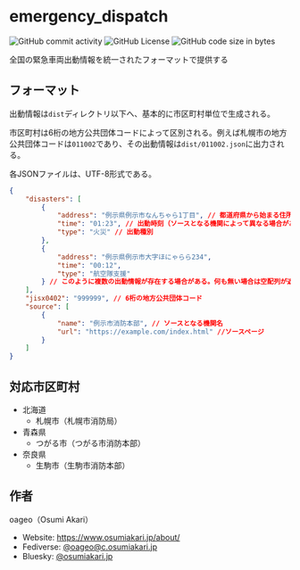 # emergency_dispatch
![GitHub commit activity](https://img.shields.io/github/commit-activity/y/oageo/emergency-dispatch)
![GitHub License](https://img.shields.io/github/license/oageo/emergency-dispatch)
![GitHub code size in bytes](https://img.shields.io/github/languages/code-size/oageo/emergency-dispatch)

全国の緊急車両出動情報を統一されたフォーマットで提供する

## フォーマット
出動情報は`dist`ディレクトリ以下へ、基本的に市区町村単位で生成される。

市区町村は6桁の地方公共団体コードによって区別される。例えば札幌市の地方公共団体コードは`011002`であり、その出動情報は`dist/011002.json`に出力される。

各JSONファイルは、UTF-8形式である。

```json
{
    "disasters": [
        {
            "address": "例示県例示市なんちゃら1丁目", // 都道府県から始まる住所
            "time": "01:23", // 出動時刻（ソースとなる機関によって異なる場合がある）
            "type": "火災" // 出動種別
        },
        {
            "address": "例示県例示市大字ほにゃらら234",
            "time": "00:12",
            "type": "航空隊支援"
        } // このように複数の出動情報が存在する場合がある。何も無い場合は空配列が返される。
    ],
    "jisx0402": "999999", // 6桁の地方公共団体コード
    "source": [
        {
            "name": "例示市消防本部", // ソースとなる機関名
            "url": "https://example.com/index.html" //ソースページ
        }
    ]
}
```

## 対応市区町村
* 北海道
    * 札幌市（札幌市消防局）
* 青森県
    * つがる市（つがる市消防本部）
* 奈良県
    * 生駒市（生駒市消防本部）

## 作者
oageo（Osumi Akari）

* Website: https://www.osumiakari.jp/about/
* Fediverse: [@oageo@c.osumiakari.jp](https://c.osumiakari.jp/@oageo)
* Bluesky: [@osumiakari.jp](https://bsky.app/profile/osumiakari.jp)
